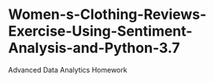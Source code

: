 # Women-s-Clothing-Reviews-Exercise-Using-Sentiment-Analysis-and-Python-3.7
Advanced Data Analytics Homework
